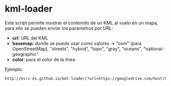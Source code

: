 # kml-loader

Este script permite mostrar el contenido de un KML al vuelo en un mapa, para ello se pueden envíar los parámetros por URL:
* **url**: URL del KML
* **basemap**: donde se puede usar como valores -> "osm" (para OpenStreetMap), "streets", "hybrid", "topo", "gray", "oceans", "national-geographic"
* **color**: para el color de la línea

Ejemplo:
```bash
http://esri-es.github.io/kml-loader/?url=https://googledrive.com/host/0Bzgk_dG_CbQBfmY1VmRIUkdHXy1sQzlNaERucXRXSmVwQURLU0loamVCOEs4SnZ3bG8wbjQ/galicia2014.kml&basemap=gray&color=0000ff
```
